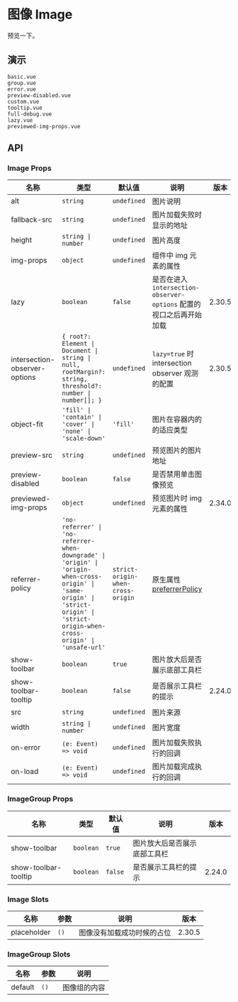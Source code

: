 # 图像 Image

预览一下。

## 演示

```demo
basic.vue
group.vue
error.vue
preview-disabled.vue
custom.vue
tooltip.vue
full-debug.vue
lazy.vue
previewed-img-props.vue
```

## API

### Image Props

| 名称 | 类型 | 默认值 | 说明 | 版本 |
| --- | --- | --- | --- | --- |
| alt | `string` | `undefined` | 图片说明 |  |
| fallback-src | `string` | `undefined` | 图片加载失败时显示的地址 |  |
| height | `string \| number` | `undefined` | 图片高度 |  |
| img-props | `object` | `undefined` | 组件中 img 元素的属性 |  |
| lazy | `boolean` | `false` | 是否在进入 `intersection-observer-options` 配置的视口之后再开始加载 | 2.30.5 |
| intersection-observer-options | `{ root?: Element \| Document \| string \| null, rootMargin?: string, threshold?: number \| number[]; }` | `undefined` | `lazy=true` 时 intersection observer 观测的配置 | 2.30.5 |
| object-fit | `'fill' \| 'contain' \| 'cover' \| 'none' \| 'scale-down'` | `'fill'` | 图片在容器内的的适应类型 |  |
| preview-src | `string` | `undefined` | 预览图片的图片地址 |  |
| preview-disabled | `boolean` | `false` | 是否禁用单击图像预览 |  |
| previewed-img-props | `object` | `undefined` | 预览图片时 img 元素的属性 | 2.34.0 |
| referrer-policy | `'no-referrer' \| 'no-referrer-when-downgrade' \| 'origin' \| 'origin-when-cross-origin' \| 'same-origin' \| 'strict-origin' \| 'strict-origin-when-cross-origin' \| 'unsafe-url'` | `strict-origin-when-cross-origin` | 原生属性[preferrerPolicy](https://developer.mozilla.org/en-US/docs/Web/HTTP/Headers/Referrer-Policy) |  |
| show-toolbar | `boolean` | `true` | 图片放大后是否展示底部工具栏 |  |
| show-toolbar-tooltip | `boolean` | `false` | 是否展示工具栏的提示 | 2.24.0 |
| src | `string` | `undefined` | 图片来源 |  |
| width | `string \| number` | `undefined` | 图片宽度 |  |
| on-error | `(e: Event) => void` | `undefined` | 图片加载失败执行的回调 |  |
| on-load | `(e: Event) => void` | `undefined` | 图片加载完成执行的回调 |  |

### ImageGroup Props

| 名称 | 类型 | 默认值 | 说明 | 版本 |
| --- | --- | --- | --- | --- |
| show-toolbar | `boolean` | `true` | 图片放大后是否展示底部工具栏 |  |
| show-toolbar-tooltip | `boolean` | `false` | 是否展示工具栏的提示 | 2.24.0 |

### Image Slots

| 名称        | 参数 | 说明                       | 版本   |
| ----------- | ---- | -------------------------- | ------ |
| placeholder | `()` | 图像没有加载成功时候的占位 | 2.30.5 |

### ImageGroup Slots

| 名称    | 参数 | 说明         |
| ------- | ---- | ------------ |
| default | `()` | 图像组的内容 |
